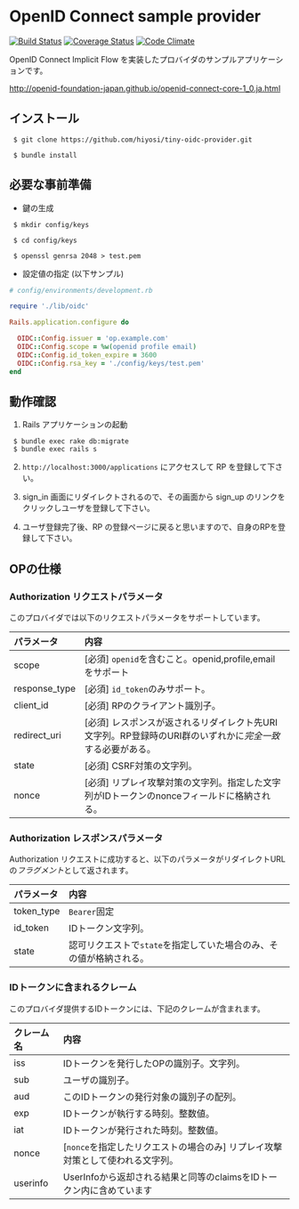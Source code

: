 # OpenID Connect sample provider
[![Build Status](https://travis-ci.org/hiyosi/tiny-oidc-provider.svg?branch=master)](https://travis-ci.org/hiyosi/tiny-oidc-provider)
[![Coverage Status](https://img.shields.io/coveralls/hiyosi/tiny-oidc-provider.svg)](https://coveralls.io/r/hiyosi/tiny-oidc-provider?branch=master)
[![Code Climate](https://codeclimate.com/github/hiyosi/tiny-oidc-provider/badges/gpa.svg)](https://codeclimate.com/github/hiyosi/tiny-oidc-provider)

OpenID Connect Implicit Flow を実装したプロバイダのサンプルアプリケーションです。

http://openid-foundation-japan.github.io/openid-connect-core-1_0.ja.html

## インストール

````
 $ git clone https://github.com/hiyosi/tiny-oidc-provider.git

 $ bundle install
````

## 必要な事前準備
- 鍵の生成

````
 $ mkdir config/keys

 $ cd config/keys

 $ openssl genrsa 2048 > test.pem

````

- 設定値の指定 (以下サンプル)

````.rb
# config/environments/development.rb

require './lib/oidc'

Rails.application.configure do

  OIDC::Config.issuer = 'op.example.com'
  OIDC::Config.scope = %w(openid profile email)
  OIDC::Config.id_token_expire = 3600
  OIDC::Config.rsa_key = './config/keys/test.pem'
end

````

## 動作確認

1. Rails アプリケーションの起動

````
 $ bundle exec rake db:migrate
 $ bundle exec rails s
````

2. ``` http://localhost:3000/applications ``` にアクセスして RP を登録して下さい。

3. sign_in 画面にリダイレクトされるので、その画面から sign_up のリンクをクリックしユーザを登録して下さい。

4. ユーザ登録完了後、RP の登録ページに戻ると思いますので、自身のRPを登録して下さい。


## OPの仕様

### Authorization リクエストパラメータ
このプロバイダでは以下のリクエストパラメータをサポートしています。


|パラメータ    |内容|
|:-------------|:---|
|scope         |[必須] `openid`を含むこと。openid,profile,email をサポート|
|response_type |[必須] `id_token`のみサポート。|
|client_id     |[必須] RPのクライアント識別子。|
|redirect_uri  |[必須] レスポンスが返されるリダイレクト先URI文字列。RP登録時のURI群のいずれかに*完全一致*する必要がある。|
|state         |[必須] CSRF対策の文字列。|
|nonce         |[必須] リプレイ攻撃対策の文字列。指定した文字列がIDトークンのnonceフィールドに格納される。|


### Authorization レスポンスパラメータ

Authorization リクエストに成功すると、以下のパラメータがリダイレクトURLの*フラグメント*として返されます。

|パラメータ    |内容|
|:-------------|:---|
|token_type    |`Bearer`固定|
|id_token      |IDトークン文字列。|
|state         |認可リクエストで`state`を指定していた場合のみ、その値が格納される。|


### IDトークンに含まれるクレーム
このプロバイダ提供するIDトークンには、下記のクレームが含まれます。

|クレーム名 |内容  |
|:----------|:-----|
|iss        |IDトークンを発行したOPの識別子。文字列。|
|sub        |ユーザの識別子。|
|aud        |このIDトークンの発行対象の識別子の配列。 |
|exp        |IDトークンが執行する時刻。整数値。 |
|iat        |IDトークンが発行された時刻。整数値。 |
|nonce      |[`nonce`を指定したリクエストの場合のみ] リプレイ攻撃対策として使われる文字列。 |
|userinfo   |UserInfoから返却される結果と同等のclaimsをIDトークン内に含めています |




